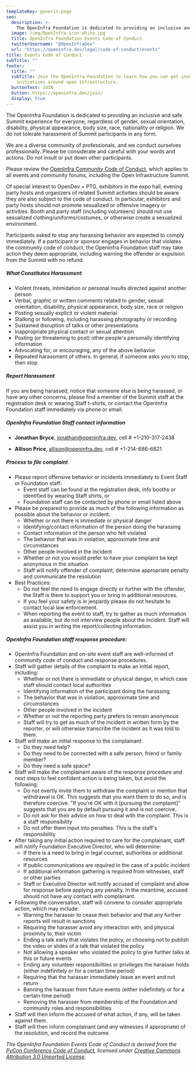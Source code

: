 ```yaml
---
templateKey: generic-page
seo:
  description: >-
    The OpenInfra Foundation is dedicated to providing an inclusive and safe Summit experience for everyone, regardless of gender, sexual orientation, disability, physical appearance, body size, race, nationality or religion. We do not tolerate harassment of Summit participants in any form.
  image: /img/OpenInfra-icon-white.jpg
  title: OpenInfra Foundation Events Code of Conduct
  twitterUsername: "@OpenInfraDev"
  url: "https://openinfra.dev/legal/code-of-conduct/events"
title: Events Code of Conduct
subTitle: ""
footer:
  title: ""
  subTitle: Join the OpenInfra Foundation to learn how you can get involved in
    initiatives around open infrastructure.
  buttonText: JOIN
  button: https://openinfra.dev/join/
  display: true
---
```


The OpenInfra Foundation is dedicated to providing an inclusive and safe Summit experience for everyone, regardless of gender, sexual orientation, disability, physical appearance, body size, race, nationality or religion. We do not tolerate harassment of Summit participants in any form.

We are a diverse community of professionals, and we conduct ourselves professionally. Please be considerate and careful with your words and actions. Do not insult or put down other participants.

Please review the [OpenInfra Community Code of Conduct](/legal/code-of-conduct), which applies to all events and community forums, including the Open Infrastructure Summit.

Of special interest to OpenDev + PTG, exhibitors in the expo hall, evening party hosts and organizers of related Summit activities should be aware they are also subject to the code of conduct. In particular, exhibitors and party hosts should not promote sexualized or offensive imagery or activities. Booth and party staff (including volunteers) should not use sexualized clothing/uniforms/costumes, or otherwise create a sexualized environment.

Participants asked to stop any harassing behavior are expected to comply immediately. If a participant or sponsor engages in behavior that violates the community code of conduct, the OpenInfra Foundation staff may take action they deem appropriate, including warning the offender or expulsion from the Summit with no refund.

##### What Constitutes Harassment

- Violent threats, intimidation or personal insults directed against another person
- Verbal, graphic or written comments related to gender, sexual orientation, disability, physical appearance, body size, race or religion
- Posting sexually explicit or violent material
- Stalking or following, including harassing photography or recording
- Sustained disruption of talks or other presentations
- Inappropriate physical contact or sexual attention
- Posting (or threatening to post) other people's personally identifying information
- Advocating for, or encouraging, any of the above behavior
- Repeated harassment of others. In general, if someone asks you to stop, then stop

##### Report Harassment

If you are being harassed, notice that someone else is being harassed, or have any other concerns, please find a member of the Summit staff at the registration desk or wearing Staff t-shirts, or contact the OpenInfra Foundation staff immediately via phone or email.

##### OpenInfra Foundation Staff contact information

- **Jonathan Bryce**, [jonathan@openinfra.dev](mailto:jonathan@openinfra.dev), cell # +1-210-317-2438

- **Allison Price**, [allison@openinfra.dev](mailto:allison@openinfra.dev), cell # +1-214-686-6821

##### Process to file complaint

- Please report offensive behavior or incidents immediately to Event Staff or Foundation staff:
  - Event staff can be found at the registration desk, info booths or identified by wearing Staff shirts, or
  - Foundation staff can be contacted by phone or email listed above
- Please be prepared to provide as much of the following information as possible about the behavior or incident:
  - Whether or not there is immediate or physical danger
  - Identifying/contact information of the person doing the harassing
  - Contact information of the person who felt violated
  - The behavior that was in violation, approximate time and circumstances
  - Other people involved in the incident
  - Whether or not you would prefer to have your complaint be kept anonymous in the situation
  - Staff will notify offender of complaint, determine appropriate penalty and communicate the resolution
- Best Practices:
  - Do not feel the need to engage directly or further with the offender, the Staff is there to support you or bring in additional resources.
  - If you feel your safety is in jeopardy please do not hesitate to contact local law enforcement.
  - When reporting the event to staff, try to gather as much information as available, but do not interview people about the incident. Staff will assist you in writing the report/collecting information.

##### OpenInfra Foundation staff response procedure:

- OpenInfra Foundation and on-site event staff are well-informed of community code of conduct and response procedures.
- Staff will gather details of the complaint to make an initial report, including:
  - Whether or not there is immediate or physical danger, in which case staff should contact local authorities
  - Identifying information of the participant doing the harassing
  - The behavior that was in violation, approximate time and circumstances
  - Other people involved in the incident
  - Whether or not the reporting party prefers to remain anonymous
  - Staff will try to get as much of the incident in written form by the reporter, or will otherwise transcribe the incident as it was told to them.
- Staff will make an initial response to the complainant:
  - Do they need help?
  - Do they need to be connected with a safe person, friend or family member?
  - Do they need a safe space?
- Staff will make the complainant aware of the response procedure and next steps to feel confident action is being taken, but avoid the following:
  - Do not overtly invite them to withdraw the complaint or mention that withdrawal is OK. This suggests that you want them to do so, and is therefore coercive. "If you're OK with it [pursuing the complaint]" suggests that you are by default pursuing it and is not coercive.
  - Do not ask for their advice on how to deal with the complaint. This is a staff responsibility
  - Do not offer them input into penalties. This is the staff's responsibility
- After taking any initial action required to care for the complainant, staff will notify Foundation Executive Director, who will determine:
  - If there is a need to bring in legal counsel, authorities or additional resources
  - If public communications are required in the case of a public incident
  - If additional information gathering is required from witnesses, staff or other parties
  - Staff or Executive Director will notify accused of complaint and allow for response before applying any penalty. In the meantime, accused should not have any contact with complainant.
- Following the conversation, staff will convene to consider appropriate action, which may include:
  - Warning the harasser to cease their behavior and that any further reports will result in sanctions
  - Requiring the harasser avoid any interaction with, and physical proximity to, their victim
  - Ending a talk early that violates the policy, or choosing not to publish the video or slides of a talk that violated the policy
  - Not allowing a speaker who violated the policy to give further talks at this or future events
  - Ending any volunteer responsibilities or privileges the harasser holds (either indefinitely or for a certain time period)
  - Requiring that the harasser immediately leave an event and not return
  - Banning the harasser from future events (either indefinitely or for a certain time period)
  - Removing the harasser from membership of the Foundation and community roles and responsibilities
- Staff will then inform the accused of what action, if any, will be taken against them.
- Staff will then inform complainant (and any witnesses if appropriate) of the resolution, and record the outcome.

_The OpenInfra Foundation Events Code of Conduct is derived from the [PyCon Conference Code of Conduct](https://us.pycon.org/2013/about/code-of-conduct/), licensed under [Creative Commons Attribution 3.0 Unported License](https://creativecommons.org/licenses/by/3.0/)._
